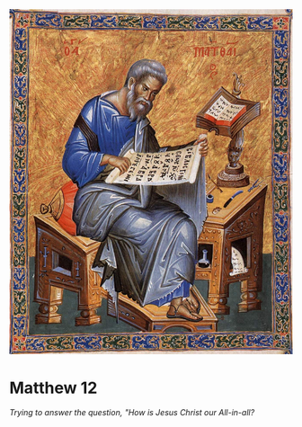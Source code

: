 <img class="intro-right" src="art-matthew.jpg">

# Matthew 12

*Trying to answer the question, "How is Jesus Christ our All-in-all?*
